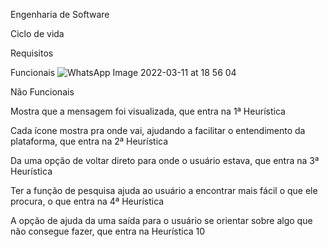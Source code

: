 Engenharia de Software



Ciclo de vida



Requisitos



Funcionais
![WhatsApp Image 2022-03-11 at 18 56 04](https://user-images.githubusercontent.com/90360441/157979278-6a4d05f7-d857-4dce-8aae-07c65a7a9591.jpeg)




Não Funcionais

 
Mostra que a mensagem foi visualizada, que entra na 1ª Heurística

 
Cada ícone mostra pra onde vai, ajudando a facilitar o entendimento da plataforma, que entra na 2ª Heurística

 
Da uma opção de voltar direto para onde o usuário estava, que entra na 3ª Heurística




 
Ter a função de pesquisa ajuda ao usuário a encontrar mais fácil o que ele procura, o que entra na 4ª Heurística


 
A opção de ajuda da uma saída para o usuário se orientar sobre algo que não consegue fazer, que entra na Heurística 10





